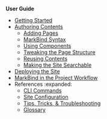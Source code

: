 <navigation class="website-content">

<span class="indented lead">**User Guide**</span>

* [Getting Started]({{baseUrl}}/userGuide/gettingStarted.html)
* [Authoring Contents]({{baseUrl}}/userGuide/authoringContents.html)
  * [Adding Pages]({{baseUrl}}/userGuide/addingPages.html)
  * [MarkBind Syntax]({{baseUrl}}/userGuide/markBindSyntax.html)
  * [Using Components]({{baseUrl}}/userGuide/usingComponents.html)
  * [Tweaking the Page Structure]({{baseUrl}}/userGuide/tweakingThePageStructure.html)
  * [Reusing Contents]({{baseUrl}}/userGuide/reusingContents.html)
  * [Making the Site Searchable]({{baseUrl}}/userGuide/makingTheSiteSearchable.html)
* [Deploying the Site]({{baseUrl}}/userGuide/deployingTheSite.html)
* [MarkBind in the Project Workflow]({{baseUrl}}/userGuide/markBindInTheProjectWorkflow.html)
* References :expanded:
  * [CLI Commands]({{baseUrl}}/userGuide/cliCommands.html)
  * [Site Configuration]({{baseUrl}}/userGuide/siteConfiguration.html)
  * [Tips, Tricks, & Troubleshooting]({{baseUrl}}/userGuide/tipsTricksAndTroubleshooting.html)
  * [Glossary]({{baseUrl}}/userGuide/glossary.html)
</navigation>
